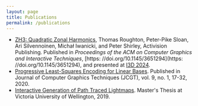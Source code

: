 ```yaml
---
layout: page
title: Publications
permalink: /publications
---
```


- [ZH3: Quadratic Zonal Harmonics](/ZH3.pdf), Thomas Roughton, Peter-Pike Sloan, Ari Silvennoinen, Michał Iwanicki, and Peter Shirley, Activision Publishing. Published in *Proceedings of the ACM on Computer Graphics and Interactive Techniques*, [https: //doi.org/10.1145/3651294](https: //doi.org/10.1145/3651294), and presented at [I3D 2024](https://i3dsymposium.org/2024/papers.html).
- [Progressive Least-Squares Encoding for Linear Bases](https://jcgt.org/published/0009/01/02/). Published in Journal of Computer Graphics Techniques (JCGT), vol. 9, no. 1, 17-32, 2020.
- [Interactive Generation of Path Traced Lightmaps](/thesis). Master's Thesis at Victoria University of Wellington, 2019.
